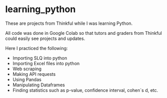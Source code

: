 # learning_python
These are projects from Thinkful while I was learning Python.

All code was done in Google Colab so that tutors and graders from Thinkful could easily see projects and updates.

Here I practiced the following:

- Importing SLQ into python
- Importing Excel files into python
- Web scraping 
- Making API requests
- Using Pandas
- Manipulating Dataframes
- Finding statistics such as p-value, confidence interval, cohen´s d, etc.



  
